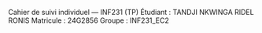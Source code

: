 Cahier de suivi individuel — INF231 (TP) 
 Étudiant : TANDJI NKWINGA RIDEL RONIS 
 Matricule : 24G2856 
 Groupe : INF231_EC2


